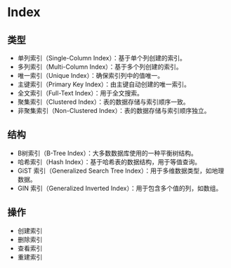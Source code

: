 # Index

## 类型

- 单列索引（Single-Column Index）：基于单个列创建的索引。
- 多列索引（Multi-Column Index）：基于多个列创建的索引。
- 唯一索引（Unique Index）：确保索引列中的值唯一。
- 主键索引（Primary Key Index）：由主键自动创建的唯一索引。
- 全文索引（Full-Text Index）：用于全文搜索。
- 聚集索引（Clustered Index）：表的数据存储与索引顺序一致。
- 非聚集索引（Non-Clustered Index）：表的数据存储与索引顺序独立。

## 结构

- B树索引（B-Tree Index）：大多数数据库使用的一种平衡树结构。
- 哈希索引（Hash Index）：基于哈希表的数据结构，用于等值查询。
- GiST 索引（Generalized Search Tree Index）：用于多维数据类型，如地理数据。
- GIN 索引（Generalized Inverted Index）：用于包含多个值的列，如数组。

## 操作

- 创建索引
- 删除索引
- 查看索引
- 重建索引
